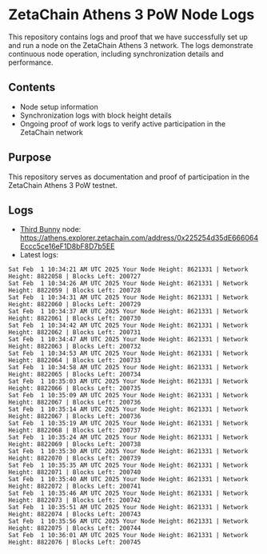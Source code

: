 # ZetaChain Athens 3 PoW Node Logs
This repository contains logs and proof that we have successfully set up and run a node on the ZetaChain Athens 3 network. The logs demonstrate continuous node operation, including synchronization details and performance.

## Contents
- Node setup information
- Synchronization logs with block height details
- Ongoing proof of work logs to verify active participation in the ZetaChain network

## Purpose
This repository serves as documentation and proof of participation in the ZetaChain Athens 3 PoW testnet.

## Logs

- [Third Bunny](https://thirdbunny.xyz/) node: https://athens.explorer.zetachain.com/address/0x225254d35dE666064Eccc5ce16eF1D8bF8D7b5EE
- Latest logs:
```
Sat Feb  1 10:34:21 AM UTC 2025 Your Node Height: 8621331 | Network Height: 8822058 | Blocks Left: 200727
Sat Feb  1 10:34:26 AM UTC 2025 Your Node Height: 8621331 | Network Height: 8822059 | Blocks Left: 200728
Sat Feb  1 10:34:31 AM UTC 2025 Your Node Height: 8621331 | Network Height: 8822060 | Blocks Left: 200729
Sat Feb  1 10:34:37 AM UTC 2025 Your Node Height: 8621331 | Network Height: 8822061 | Blocks Left: 200730
Sat Feb  1 10:34:42 AM UTC 2025 Your Node Height: 8621331 | Network Height: 8822062 | Blocks Left: 200731
Sat Feb  1 10:34:47 AM UTC 2025 Your Node Height: 8621331 | Network Height: 8822063 | Blocks Left: 200732
Sat Feb  1 10:34:53 AM UTC 2025 Your Node Height: 8621331 | Network Height: 8822064 | Blocks Left: 200733
Sat Feb  1 10:34:58 AM UTC 2025 Your Node Height: 8621331 | Network Height: 8822065 | Blocks Left: 200734
Sat Feb  1 10:35:03 AM UTC 2025 Your Node Height: 8621331 | Network Height: 8822066 | Blocks Left: 200735
Sat Feb  1 10:35:09 AM UTC 2025 Your Node Height: 8621331 | Network Height: 8822067 | Blocks Left: 200736
Sat Feb  1 10:35:14 AM UTC 2025 Your Node Height: 8621331 | Network Height: 8822067 | Blocks Left: 200736
Sat Feb  1 10:35:19 AM UTC 2025 Your Node Height: 8621331 | Network Height: 8822068 | Blocks Left: 200737
Sat Feb  1 10:35:24 AM UTC 2025 Your Node Height: 8621331 | Network Height: 8822069 | Blocks Left: 200738
Sat Feb  1 10:35:30 AM UTC 2025 Your Node Height: 8621331 | Network Height: 8822070 | Blocks Left: 200739
Sat Feb  1 10:35:35 AM UTC 2025 Your Node Height: 8621331 | Network Height: 8822071 | Blocks Left: 200740
Sat Feb  1 10:35:40 AM UTC 2025 Your Node Height: 8621331 | Network Height: 8822072 | Blocks Left: 200741
Sat Feb  1 10:35:46 AM UTC 2025 Your Node Height: 8621331 | Network Height: 8822073 | Blocks Left: 200742
Sat Feb  1 10:35:51 AM UTC 2025 Your Node Height: 8621331 | Network Height: 8822074 | Blocks Left: 200743
Sat Feb  1 10:35:56 AM UTC 2025 Your Node Height: 8621331 | Network Height: 8822075 | Blocks Left: 200744
Sat Feb  1 10:36:01 AM UTC 2025 Your Node Height: 8621331 | Network Height: 8822076 | Blocks Left: 200745
```
